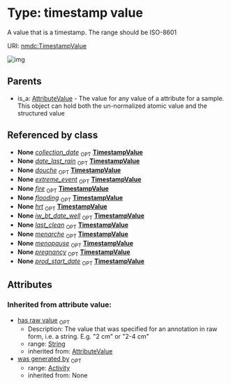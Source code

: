 
# Type: timestamp value


A value that is a timestamp. The range should be ISO-8601

URI: [nmdc:TimestampValue](https://microbiomedata/meta/TimestampValue)


![img](http://yuml.me/diagram/nofunky;dir:TB/class/[Activity]<was%20generated%20by(i)%200..1-%20[TimestampValue&#124;has_raw_value(i):string%20%3F],%20[AttributeValue]^-[TimestampValue])

## Parents

 *  is_a: [AttributeValue](AttributeValue.md) - The value for any value of a attribute for a sample. This object can hold both the un-normalized atomic value and the structured value

## Referenced by class

 *  **None** *[collection_date](collection_date.md)*  <sub>OPT</sub>  **[TimestampValue](TimestampValue.md)**
 *  **None** *[date_last_rain](date_last_rain.md)*  <sub>OPT</sub>  **[TimestampValue](TimestampValue.md)**
 *  **None** *[douche](douche.md)*  <sub>OPT</sub>  **[TimestampValue](TimestampValue.md)**
 *  **None** *[extreme_event](extreme_event.md)*  <sub>OPT</sub>  **[TimestampValue](TimestampValue.md)**
 *  **None** *[fire](fire.md)*  <sub>OPT</sub>  **[TimestampValue](TimestampValue.md)**
 *  **None** *[flooding](flooding.md)*  <sub>OPT</sub>  **[TimestampValue](TimestampValue.md)**
 *  **None** *[hrt](hrt.md)*  <sub>OPT</sub>  **[TimestampValue](TimestampValue.md)**
 *  **None** *[iw_bt_date_well](iw_bt_date_well.md)*  <sub>OPT</sub>  **[TimestampValue](TimestampValue.md)**
 *  **None** *[last_clean](last_clean.md)*  <sub>OPT</sub>  **[TimestampValue](TimestampValue.md)**
 *  **None** *[menarche](menarche.md)*  <sub>OPT</sub>  **[TimestampValue](TimestampValue.md)**
 *  **None** *[menopause](menopause.md)*  <sub>OPT</sub>  **[TimestampValue](TimestampValue.md)**
 *  **None** *[pregnancy](pregnancy.md)*  <sub>OPT</sub>  **[TimestampValue](TimestampValue.md)**
 *  **None** *[prod_start_date](prod_start_date.md)*  <sub>OPT</sub>  **[TimestampValue](TimestampValue.md)**

## Attributes


### Inherited from attribute value:

 * [has raw value](has_raw_value.md)  <sub>OPT</sub>
    * Description: The value that was specified for an annotation in raw form, i.e. a string. E.g. "2 cm" or "2-4 cm"
    * range: [String](types/String.md)
    * inherited from: [AttributeValue](AttributeValue.md)
 * [was generated by](was_generated_by.md)  <sub>OPT</sub>
    * range: [Activity](Activity.md)
    * inherited from: None
